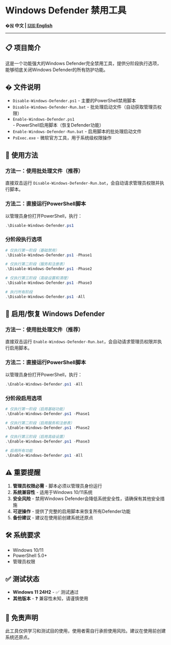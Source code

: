 # Windows Defender 禁用工具

<!-- Language Switch / 语言切换 -->
**�🇳 中文 | [🇺🇸 English](README_en-US.md)**

---

## 📋 项目简介

这是一个功能强大的Windows Defender完全禁用工具，提供分阶段执行选项，能够彻底关闭Windows Defender的所有防护功能。

## � 文件说明

- `Disable-Windows-Defender.ps1` - 主要的PowerShell禁用脚本
- `Disable-Windows-Defender-Run.bat` - 批处理启动文件（自动获取管理员权限）
- `Enable-Windows-Defender.ps1` - PowerShell启用脚本（恢复Defender功能）
- `Enable-Windows-Defender-Run.bat` - 启用脚本的批处理启动文件
- `PsExec.exe` - 微软官方工具，用于系统级权限操作

## 🚀 使用方法

### 方法一：使用批处理文件（推荐）
直接双击运行 `Disable-Windows-Defender-Run.bat`，会自动请求管理员权限并执行脚本。

### 方法二：直接运行PowerShell脚本
以管理员身份打开PowerShell，执行：
```powershell
.\Disable-Windows-Defender.ps1
```

### 分阶段执行选项
```powershell
# 仅执行第一阶段（基础禁用）
.\Disable-Windows-Defender.ps1 -Phase1

# 仅执行第二阶段（服务和注册表）
.\Disable-Windows-Defender.ps1 -Phase2

# 仅执行第三阶段（高级设置和清理）
.\Disable-Windows-Defender.ps1 -Phase3

# 执行所有阶段
.\Disable-Windows-Defender.ps1 -All
```

## 🔄 启用/恢复 Windows Defender

### 方法一：使用批处理文件（推荐）
直接双击运行 `Enable-Windows-Defender-Run.bat`，会自动请求管理员权限并执行启用脚本。

### 方法二：直接运行PowerShell脚本
以管理员身份打开PowerShell，执行：
```powershell
.\Enable-Windows-Defender.ps1 -All
```

### 分阶段启用选项
```powershell
# 仅执行第一阶段（启用基础功能）
.\Enable-Windows-Defender.ps1 -Phase1

# 仅执行第二阶段（启用服务和注册表）
.\Enable-Windows-Defender.ps1 -Phase2

# 仅执行第三阶段（启用高级设置）
.\Enable-Windows-Defender.ps1 -Phase3

# 启用所有功能
.\Enable-Windows-Defender.ps1 -All
```

## ⚠️ 重要提醒

1. **管理员权限必需** - 脚本必须以管理员身份运行
2. **系统兼容性** - 适用于Windows 10/11系统
3. **安全风险** - 禁用Windows Defender会降低系统安全性，请确保有其他安全措施
4. **可逆操作** - 提供了完整的启用脚本来恢复所有Defender功能
5. **备份建议** - 建议在使用前创建系统还原点

## 🛠️ 系统要求

- Windows 10/11
- PowerShell 5.0+
- 管理员权限

## ✅ 测试状态

- **Windows 11 24H2** - ✅ 测试通过
- **其他版本** - ❓ 兼容性未知，请谨慎使用

## 📄 免责声明

此工具仅供学习和测试目的使用，使用者需自行承担使用风险。建议在使用前创建系统还原点。
